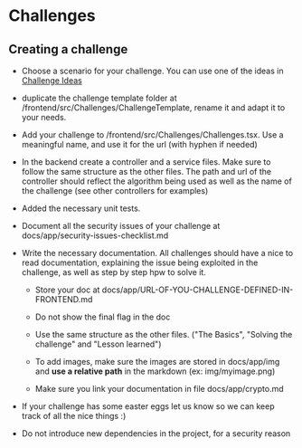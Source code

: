 # Challenges

## Creating a challenge


- Choose a scenario for your challenge. You can use one of the ideas in [Challenge Ideas](https://github.com/DamnVulnerableCryptoApp/DamnVulnerableCryptoApp/wiki/Challenge-Ideas)

- duplicate the challenge template folder at /frontend/src/Challenges/ChallengeTemplate, rename it and adapt it to your needs.

- Add your challenge to /frontend/src/Challenges/Challenges.tsx. Use a meaningful name, and use it for the url (with hyphen if needed)

- In the backend create a controller and a service files. Make sure to follow the same structure as the other files. The path and url of the controller should reflect the algorithm being used as well as the name of the challenge (see other controllers for examples)

- Added the necessary unit tests. 

- Document all the security issues of your challenge at docs/app/security-issues-checklist.md

- Write the necessary documentation. All challenges should have a nice to read documentation, explaining the issue being exploited in the challenge, as well as step by step hpw to solve it. 

  - Store your doc at docs/app/URL-OF-YOU-CHALLENGE-DEFINED-IN-FRONTEND.md

  - Do not show the final flag in the doc

  - Use the same structure as the other files. ("The Basics", "Solving the challenge" and "Lesson learned")

  - To add images, make sure the images are stored in docs/app/img and **use a relative path** in the markdown (ex: img/myimage.png)

  - Make sure you link your documentation in file docs/app/crypto.md

- If your challenge has some easter eggs let us know so we can keep track of all the nice things :) 

- Do not introduce new dependencies in the project, for a security reason 

